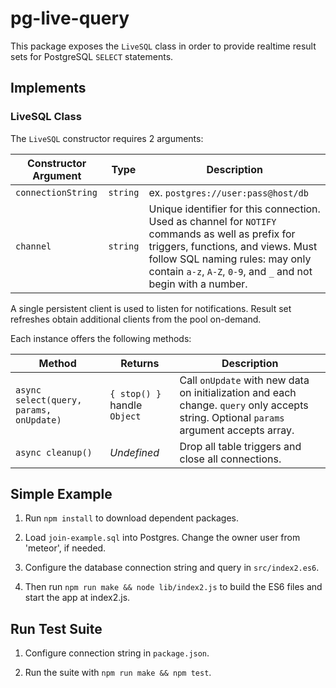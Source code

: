 # pg-live-query

This package exposes the `LiveSQL` class in order to provide realtime result sets for PostgreSQL `SELECT` statements.

## Implements

### LiveSQL Class

The `LiveSQL` constructor requires 2 arguments:

Constructor Argument | Type | Description
---------|------|---------------------------
`connectionString` | `string` | ex. `postgres://user:pass@host/db`
`channel` | `string` | Unique identifier for this connection. Used as channel for `NOTIFY` commands as well as prefix for triggers, functions, and views. Must follow SQL naming rules: may only contain `a-z`, `A-Z`, `0-9`, and `_` and not begin with a number.

A single persistent client is used to listen for notifications. Result set refreshes obtain additional clients from the pool on-demand.

Each instance offers the following methods:

Method | Returns | Description
-------|---------|-----------------
`async select(query, params, onUpdate)` | `{ stop() }` handle `Object` | Call `onUpdate` with new data on initialization and each change. `query` only accepts string. Optional `params` argument accepts array.
`async cleanup()` | *Undefined* | Drop all table triggers and close all connections.

## Simple Example

1. Run `npm install` to download dependent packages.

2. Load `join-example.sql` into Postgres. Change the owner user from 'meteor', if needed.

3. Configure the database connection string and query in `src/index2.es6`.

4. Then run `npm run make && node lib/index2.js` to build the ES6 files and start the app at index2.js.

## Run Test Suite

1. Configure connection string in `package.json`.

2. Run the suite with `npm run make && npm test`.
